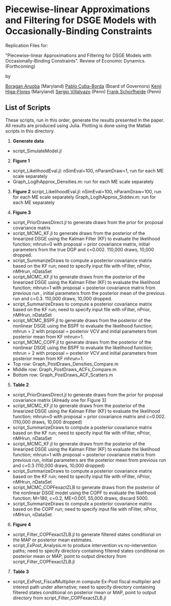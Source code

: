 # Piecewise-linear Approximations and Filtering for DSGE Models with Occasionally-Binding Constraints

Replication Files for: 

"Piecewise-linear Approximations and Filtering for DSGE Models with Occasionally-Binding Constraints".
Review of Economic Dynamics. (Forthcoming)

by

[Boragan Aruoba](http://aruoba.econ.umd.edu) (Maryland)
[Pablo Cuba-Borda](http://www.pcubaborda.net) (Board of Governors)
[Kenji Higa-Flores]() (Maryland)
[Sergio Villalvazo](https://www.sergiovillalvazo.com) (Penn)
[Frank Schorfheide](http://sites.sas.upenn.edu/schorf/) (Penn)

## List of Scripts
These scripts, run in this order, generate the results presented in the paper. All results are produced using Julia. Plotting is done using the Matlab scripts in this directory.

1. __Generate data__
* script_SimulateModel.jl

2. __Figure 1__
* script_LikelihoodEval.jl: nSimEval=100, nParamDraw=1, run for each ME scale separately
* Graph_LoglhApprox_Densities.m: run for each ME scale separately 

3. __Figure 2__
script_LikelihoodEval.jl: nSimEval=100, nParamDraw=100, run for each ME scale separately
Graph_LoglhApprox_Stddev.m: run for each ME separately

4. __Figure 3__
* script_PriorDrawsDirect.jl to generate draws from the prior for proposal covariance matrix
* script_MCMC_KF.jl to generate draws from the posterior of the linearized DSGE using the Kalman Filter (KF) to evaluate the likelihood function; mhrun=0 with proposal = prior covariance matrix, initial parameters from the true DGP and c=0.002. 110,000 draws, 10,000 dropped. 
* script_SummarizeDraws to compute a posterior covariance matrix based on the KF run; need to specify input file with nFilter, nPrior, nMHrun, nDataSet
* script_MCMC_KF.jl to generate draws from the posterior of the linearized DSGE using the Kalman Filter (KF) to evaluate the likelihood function; mhrun=1 with proposal = posterior covariance matrix from previous run , initial parameters from the posterior mean of the previous run and c=0.3. 110,000 draws, 10,000 dropped. 
* script_SummarizeDraws to compute a posterior covariance matrix based on the KF run; need to specify input file with nFilter, nPrior, nMHrun, nDataSet
* script_MCMC_BSPF.jl to generate draws from the posterior of the nonlinear DSGE using the BSPF to evaluate the likelihood function; mhrun = 2 with proposal = posterior VCV and initial parameters from posterior mean from KF mhrun=1.
* script_MCMC_COPF.jl to generate draws from the posterior of the nonlinear DSGE using the BSPF to evaluate the likelihood function; mhrun = 2 with proposal = posterior VCV and initial parameters from posterior mean from KF mhrun=1.
* Top row: Graph_PostDraws_Densities_Compare.m
* Middle row: Graph_PostDraws_ACFs_Compare.m
* Bottom row: Graph_PostDraws_ACF_Scatters.m

5. __Table 2__
* script_PriorDrawsDirect.jl to generate draws from the prior for proposal covariance matrix [Already one for Figure 3]
* script_MCMC_KF.jl to generate draws from the posterior of the linearized DSGE using the Kalman Filter (KF) to evaluate the likelihood function; mhrun=0 with proposal = prior covariance matrix and c=0.002. (110,000 draws, 10,000 dropped)
* script_SummarizeDraws to compute a posterior covariance matrix based on the KF run; need to specify input file with nFilter, nPrior, nMHrun, nDataSet
* script_MCMC_KF.jl to generate draws from the posterior of the linearized DSGE using the Kalman Filter (KF) to evaluate the likelihood function; mhrun=1 with proposal = posterior covariance matrix from previous run, initial parameters are the posterior mean from previous run and c=0.3 (110,000 draws, 10,000 dropped) 
* script_SummarizeDraws to compute a posterior covariance matrix based on the KF run; need to specify input file with nFilter, nPrior, nMHrun, nDataSet
* script_MCMC_COPFexactZLB to generate draws from the posterior of the nonlinear DSGE model using the COPF to evaluate the likelihood function; M=180, c=0.2, ME=0.001, 55,000 draws, discard 5000.
* script_SummarizeDraws to compute a posterior covariance matrix based on the COPF run; need to specify input file with nFilter, nPrior, nMHrun, nDataSet

6. __Figure 4__
*  script_Filter_COPFexactZLB.jl to generate filtered states conditional on the MAP or posterior mean estimates.
*  script_ExPost_Analysis.m to produce intervention vs no-intervention paths; need to specify directory containing filtered states conditional on posterior mean or MAP, point to output directory from script_Filter_COPFexactZLB.jl

7. __Table 3__
* script_ExPost_FiscalMultiplier.m compute Ex-Post fiscal multiplier and interest path under alternative; need to specify directory containing filtered states conditional on posterior mean or MAP, point to output directory from script_Filter_COPFexactZLB.jl
 

